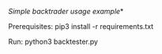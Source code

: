 *Simple backtrader usage example**

Prerequisites: pip3 install -r requirements.txt

Run: python3 backtester.py
